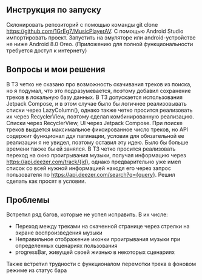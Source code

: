 ## Инструкция по запуску
Склонировать репозиторий с помощью команды git clone https://github.com/1GrEg7/MusicPlayerAV.
C помощью Android Studio импортировать проект.
Запустить на эмуляторе или android-устройстве не ниже Android 8.0 Oreo. (Приложению для полной функциональности требуется доступ к интернету)

## Вопросы и мои решения
В ТЗ четко не сказано про возможность скачивания треков из поиска, но я подумал, что это подразумевается, поэтому добавил сохранение треков в локальную базу данных.
В ТЗ допускается использования Jetpack Compose, и в этом случае было бы логичнее реализовывать списки через LazyColumn(), однако также четко просится реализовать их через RecyclerView, поэтому сделал комбинированную реализацию. Списки через RecyclerView, UI через Jetpack Compose.
При поиске треков выдается максимальное фиксированное число треков, но API содержит функционал ддя пагинации, условия для обязательной ее реализации я не увидел, поэтому оставил эту идею. Было бы больше времени также бы ей занялся.
В ТЗ четко просится реализовать переход на окно проигрывания музыки, получая информацию через https://api.deezer.com/track/{id}, однако предварительно уже имел список со всей нужной информацией находя его через запрос пользователя по https://api.deezer.com/search?q={query}. Решил сделать как просят в условии.

## Проблемы

Встретил ряд багов, которые не успел исправить. В их числе:
 - Переход между треками на скаченной странице через стрелки на экране воспроизведения музыки
 - Неправильное отображение иконки проигрывания музыки при определенных сценариях пользования
 - progressBar, живущей своей жизнью в некоторых сценариях

Также встретил трудности с функционалом перемотки трека в фоновом режиме из статус бара
